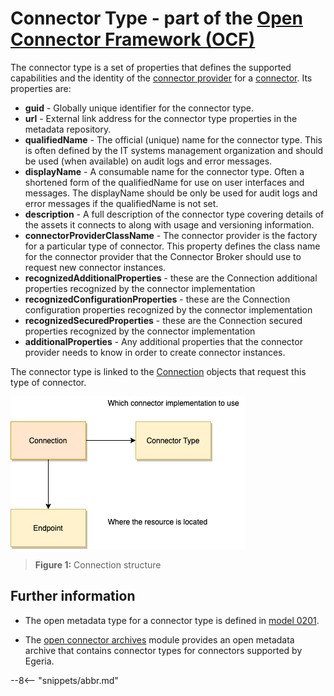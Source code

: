 <!-- SPDX-License-Identifier: CC-BY-4.0 -->
<!-- Copyright Contributors to the Egeria project. -->

# Connector Type - part of the [Open Connector Framework (OCF)](../..)

The connector type is a set of properties that defines the 
supported capabilities and the identity of the [connector provider](connector-provider.md)
for a [connector](connector.md).  Its properties are:

 * **guid** - Globally unique identifier for the connector type.
 * **url** - External link address for the connector type properties in the metadata repository.  
 * **qualifiedName** - The official (unique) name for the connector type. This is often defined by the IT
    systems management organization and should be used (when available) on audit logs and error messages.
 * **displayName** - A consumable name for the connector type.   Often a shortened form of the qualifiedName for use
  on user interfaces and messages.  The displayName should be only be used for audit logs and error messages
  if the qualifiedName is not set.
 * **description** - A full description of the connector type covering details of the assets it connects to
   along with usage and versioning information.
 * **connectorProviderClassName** - The connector provider is the factory for a particular type of connector.
 This property defines the class name for the connector provider that the Connector Broker should use to request
 new connector instances.
 * **recognizedAdditionalProperties** - these are the Connection additional properties recognized by the connector implementation
 * **recognizedConfigurationProperties** - these are the Connection configuration properties recognized by the connector implementation
 * **recognizedSecuredProperties** - these are the Connection secured properties recognized by the connector implementation
 * **additionalProperties** - Any additional properties that the connector provider needs to know in order to
  create connector instances.  

The connector type is linked to the
[Connection](connection.md) objects that request this type of connector.


![Connection Structure](connection.png)
> **Figure 1:** Connection structure


## Further information

 * The open metadata type for a connector type is defined in 
   [model 0201](../../../../../open-metadata-publication/website/open-metadata-types/0201-Connectors-and-Connections.md).

 * The [open connector archives](../../../../../open-metadata-resources/open-metadata-archives/open-connector-archives) 
   module provides an open metadata archive that contains connector types for connectors supported by Egeria.

--8<-- "snippets/abbr.md"

